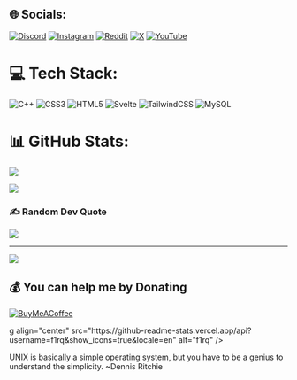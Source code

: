 
## 🌐 Socials:
[![Discord](https://img.shields.io/badge/Discord-%237289DA.svg?logo=discord&logoColor=white)](https://discord.gg/YU5yWFt7vB) [![Instagram](https://img.shields.io/badge/Instagram-%23E4405F.svg?logo=Instagram&logoColor=white)](https://instagram.com/_f1rq_) [![Reddit](https://img.shields.io/badge/Reddit-%23FF4500.svg?logo=Reddit&logoColor=white)](https://reddit.com/user/0firq) [![X](https://img.shields.io/badge/X-black.svg?logo=X&logoColor=white)](https://x.com/_f1rq_) [![YouTube](https://img.shields.io/badge/YouTube-%23FF0000.svg?logo=YouTube&logoColor=white)](https://youtube.com/@UC3_JW60T_NadY_JPmAyMq9g) 

# 💻 Tech Stack:
![C++](https://img.shields.io/badge/c++-%2300599C.svg?style=for-the-badge&logo=c%2B%2B&logoColor=white) ![CSS3](https://img.shields.io/badge/css3-%231572B6.svg?style=for-the-badge&logo=css3&logoColor=white) ![HTML5](https://img.shields.io/badge/html5-%23E34F26.svg?style=for-the-badge&logo=html5&logoColor=white) ![Svelte](https://img.shields.io/badge/svelte-%23f1413d.svg?style=for-the-badge&logo=svelte&logoColor=white) ![TailwindCSS](https://img.shields.io/badge/tailwindcss-%2338B2AC.svg?style=for-the-badge&logo=tailwind-css&logoColor=white) ![MySQL](https://img.shields.io/badge/mysql-%2300000f.svg?style=for-the-badge&logo=mysql&logoColor=white)
# 📊 GitHub Stats:
![](https://github-readme-stats.vercel.app/api?username=f1rq&theme=dark&hide_border=true&include_all_commits=false&count_private=false)<br/>
<!-- ![](https://github-readme-streak-stats.herokuapp.com/?user=f1rq&theme=dark&hide_border=true)<br/> -->
![](https://github-readme-stats.vercel.app/api/top-langs/?username=f1rq&theme=dark&hide_border=true&include_all_commits=false&count_private=false&layout=compact)

### ✍️ Random Dev Quote
![](https://quotes-github-readme.vercel.app/api?type=horizontal&theme=dark)

---
[![](https://visitcount.itsvg.in/api?id=f1rq&icon=0&color=12)](https://visitcount.itsvg.in)

  ## 💰 You can help me by Donating
  [![BuyMeACoffee](https://img.shields.io/badge/Buy%20Me%20a%20Coffee-ffdd00?style=for-the-badge&logo=buy-me-a-coffee&logoColor=black)](https://buymeacoffee.com/f1rq) 

  
<!-- Proudly created with GPRM ( https://gprm.itsvg.in ) -->g align="center" src="https://github-readme-stats.vercel.app/api?username=f1rq&show_icons=true&locale=en" alt="f1rq" /></p>

UNIX is basically a simple operating system, but you have to be a genius to understand the simplicity. 
~Dennis Ritchie

